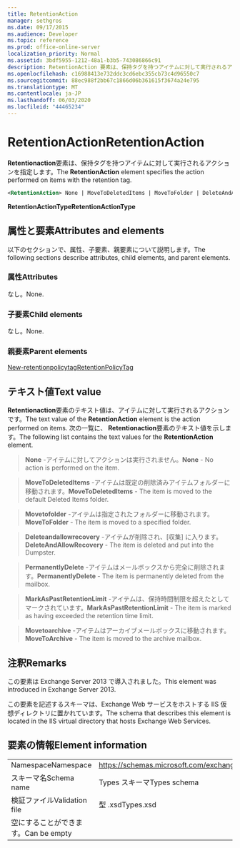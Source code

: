```yaml
---
title: RetentionAction
manager: sethgros
ms.date: 09/17/2015
ms.audience: Developer
ms.topic: reference
ms.prod: office-online-server
localization_priority: Normal
ms.assetid: 3bdf5955-1212-48a1-b3b5-743086866c91
description: RetentionAction 要素は、保持タグを持つアイテムに対して実行されるアクションを指定します。
ms.openlocfilehash: c16988413e732ddc3cd6ebc355cb73c4d96550c7
ms.sourcegitcommit: 88ec988f2bb67c1866d06b361615f3674a24e795
ms.translationtype: MT
ms.contentlocale: ja-JP
ms.lasthandoff: 06/03/2020
ms.locfileid: "44465234"
---
```

# <a name="retentionaction"></a><span data-ttu-id="9259c-103">RetentionAction</span><span class="sxs-lookup"><span data-stu-id="9259c-103">RetentionAction</span></span>

<span data-ttu-id="9259c-104">**Retentionaction**要素は、保持タグを持つアイテムに対して実行されるアクションを指定します。</span><span class="sxs-lookup"><span data-stu-id="9259c-104">The **RetentionAction** element specifies the action performed on items with the retention tag.</span></span> 
  
```XML
<RetentionAction> None | MoveToDeletedItems | MoveToFolder | DeleteAndAllowRecovery | PermanentlyDelete | MarkAsPastRetentionLimit | MoveToArchive <RetentionAction>
```

 <span data-ttu-id="9259c-105">**RetentionActionType**</span><span class="sxs-lookup"><span data-stu-id="9259c-105">**RetentionActionType**</span></span>
## <a name="attributes-and-elements"></a><span data-ttu-id="9259c-106">属性と要素</span><span class="sxs-lookup"><span data-stu-id="9259c-106">Attributes and elements</span></span>

<span data-ttu-id="9259c-107">以下のセクションで、属性、子要素、親要素について説明します。</span><span class="sxs-lookup"><span data-stu-id="9259c-107">The following sections describe attributes, child elements, and parent elements.</span></span>
  
### <a name="attributes"></a><span data-ttu-id="9259c-108">属性</span><span class="sxs-lookup"><span data-stu-id="9259c-108">Attributes</span></span>

<span data-ttu-id="9259c-109">なし。</span><span class="sxs-lookup"><span data-stu-id="9259c-109">None.</span></span>
  
### <a name="child-elements"></a><span data-ttu-id="9259c-110">子要素</span><span class="sxs-lookup"><span data-stu-id="9259c-110">Child elements</span></span>

<span data-ttu-id="9259c-111">なし。</span><span class="sxs-lookup"><span data-stu-id="9259c-111">None.</span></span>
  
### <a name="parent-elements"></a><span data-ttu-id="9259c-112">親要素</span><span class="sxs-lookup"><span data-stu-id="9259c-112">Parent elements</span></span>

[<span data-ttu-id="9259c-113">New-retentionpolicytag</span><span class="sxs-lookup"><span data-stu-id="9259c-113">RetentionPolicyTag</span></span>](retentionpolicytag.md)
  
## <a name="text-value"></a><span data-ttu-id="9259c-114">テキスト値</span><span class="sxs-lookup"><span data-stu-id="9259c-114">Text value</span></span>

<span data-ttu-id="9259c-115">**Retentionaction**要素のテキスト値は、アイテムに対して実行されるアクションです。</span><span class="sxs-lookup"><span data-stu-id="9259c-115">The text value of the **RetentionAction** element is the action performed on items.</span></span> <span data-ttu-id="9259c-116">次の一覧に、 **Retentionaction**要素のテキスト値を示します。</span><span class="sxs-lookup"><span data-stu-id="9259c-116">The following list contains the text values for the **RetentionAction** element.</span></span> 
  
> <span data-ttu-id="9259c-117">**None** -アイテムに対してアクションは実行されません。</span><span class="sxs-lookup"><span data-stu-id="9259c-117">**None** - No action is performed on the item.</span></span> 
    
> <span data-ttu-id="9259c-118">**MoveToDeletedItems** -アイテムは既定の削除済みアイテムフォルダーに移動されます。</span><span class="sxs-lookup"><span data-stu-id="9259c-118">**MoveToDeletedItems** - The item is moved to the default Deleted Items folder.</span></span> 
    
> <span data-ttu-id="9259c-119">**Movetofolder** -アイテムは指定されたフォルダーに移動されます。</span><span class="sxs-lookup"><span data-stu-id="9259c-119">**MoveToFolder** - The item is moved to a specified folder.</span></span> 
    
> <span data-ttu-id="9259c-120">**Deleteandallowrecovery** -アイテムが削除され、[収集] に入ります。</span><span class="sxs-lookup"><span data-stu-id="9259c-120">**DeleteAndAllowRecovery** - The item is deleted and put into the Dumpster.</span></span> 
    
> <span data-ttu-id="9259c-121">**PermanentlyDelete** -アイテムはメールボックスから完全に削除されます。</span><span class="sxs-lookup"><span data-stu-id="9259c-121">**PermanentlyDelete** - The item is permanently deleted from the mailbox.</span></span> 
    
> <span data-ttu-id="9259c-122">**MarkAsPastRetentionLimit** -アイテムは、保持時間制限を超えたとしてマークされています。</span><span class="sxs-lookup"><span data-stu-id="9259c-122">**MarkAsPastRetentionLimit** - The item is marked as having exceeded the retention time limit.</span></span> 
    
> <span data-ttu-id="9259c-123">**Movetoarchive** -アイテムはアーカイブメールボックスに移動されます。</span><span class="sxs-lookup"><span data-stu-id="9259c-123">**MoveToArchive** - The item is moved to the archive mailbox.</span></span> 
    
## <a name="remarks"></a><span data-ttu-id="9259c-124">注釈</span><span class="sxs-lookup"><span data-stu-id="9259c-124">Remarks</span></span>

<span data-ttu-id="9259c-125">この要素は Exchange Server 2013 で導入されました。</span><span class="sxs-lookup"><span data-stu-id="9259c-125">This element was introduced in Exchange Server 2013.</span></span>
  
<span data-ttu-id="9259c-126">この要素を記述するスキーマは、Exchange Web サービスをホストする IIS 仮想ディレクトリに置かれています。</span><span class="sxs-lookup"><span data-stu-id="9259c-126">The schema that describes this element is located in the IIS virtual directory that hosts Exchange Web Services.</span></span>
  
## <a name="element-information"></a><span data-ttu-id="9259c-127">要素の情報</span><span class="sxs-lookup"><span data-stu-id="9259c-127">Element information</span></span>

|||
|:-----|:-----|
|<span data-ttu-id="9259c-128">Namespace</span><span class="sxs-lookup"><span data-stu-id="9259c-128">Namespace</span></span>  <br/> |https://schemas.microsoft.com/exchange/services/2006/types  <br/> |
|<span data-ttu-id="9259c-129">スキーマ名</span><span class="sxs-lookup"><span data-stu-id="9259c-129">Schema name</span></span>  <br/> |<span data-ttu-id="9259c-130">Types スキーマ</span><span class="sxs-lookup"><span data-stu-id="9259c-130">Types schema</span></span>  <br/> |
|<span data-ttu-id="9259c-131">検証ファイル</span><span class="sxs-lookup"><span data-stu-id="9259c-131">Validation file</span></span>  <br/> |<span data-ttu-id="9259c-132">型 .xsd</span><span class="sxs-lookup"><span data-stu-id="9259c-132">Types.xsd</span></span>  <br/> |
|<span data-ttu-id="9259c-133">空にすることができます。</span><span class="sxs-lookup"><span data-stu-id="9259c-133">Can be empty</span></span>  <br/> ||
   

